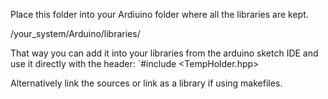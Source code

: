 Place this folder into your Ardiuino folder where all the libraries
are kept.

/your_system/Arduino/libraries/

That way you can add it into your libraries from the arduino sketch IDE
and use it directly with the header:
`#include <TempHolder.hpp>

Alternatively link the sources or link as a library if using makefiles.
